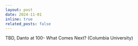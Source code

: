 ```yaml
---
layout: post
date: 2024-11-01
inline: true
related_posts: false
---
```


TBD, Danto at 100- What Comes Next? (Columbia University)
